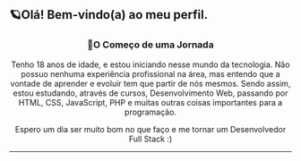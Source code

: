 ## 🪐Olá! Bem-vindo(a) ao meu perfil.

<h3 align="center">🔸O Começo de uma Jornada</h3>
<p align="center">
Tenho 18 anos de idade, e estou iniciando nesse mundo da tecnologia. Não possuo nenhuma experiência profissional na área, mas entendo que a vontade de aprender e evoluir tem que partir de nós mesmos. Sendo assim, estou estudando, através de cursos, Desenvolvimento Web, passando por HTML, CSS, JavaScript, PHP e muitas outras coisas importantes para a programação.</p>
<p align="center">Espero um dia ser muito bom no que faço e me tornar um Desenvolvedor Full Stack :) </p>

<hr>

<!-- [![Abner's GitHub stats](https://github-readme-stats.vercel.app/api?username=AMPGomes&hide=contribs,prs&theme=algolia#gh-dark-mode-only&show_icons=true)](https://github.com/AMPGomes/github-readme-stats) <br><br>

[![Top Langs](https://github-readme-stats.vercel.app/api/top-langs/?username=anuraghazra&layout=compact)](https://github.com/anuraghazra/github-readme-stats) <br>

[![Readme Card](https://github-readme-stats.vercel.app/api/pin/?username=show_owner&repo=github-readme-stats)](https://github.com/show_owner/github-readme-stats) -->
